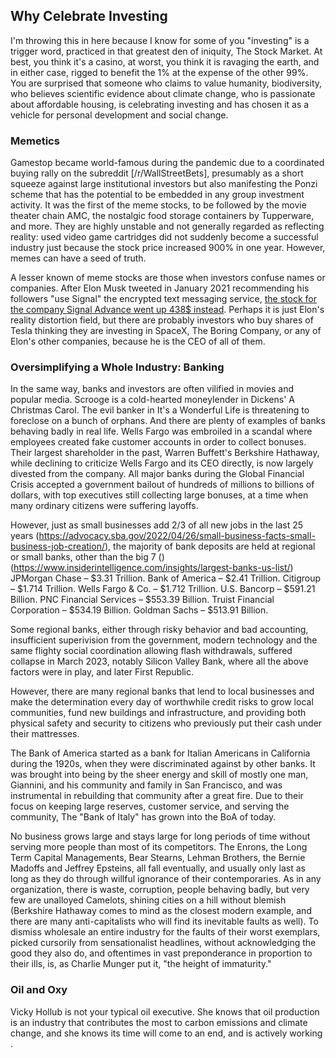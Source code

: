 ## Why Celebrate Investing

I'm throwing this in here because I know for some of you "investing" is a trigger word,
practiced in that greatest den of iniquity, The Stock Market. At best, you think it's a 
casino, at worst, you think it is ravaging the earth, and in either case, rigged to 
benefit the 1% at the expense of the other 99%. You are surprised that someone who 
claims to value humanity, biodiversity, who believes scientific evidence about climate 
change, who is passionate about affordable housing, is celebrating investing and has 
chosen it as a vehicle for personal development and social change.

### Memetics

Gamestop became world-famous during the pandemic due to a coordinated buying rally 
on the subreddit [/r/WallStreetBets], presumably as a short squeeze against 
large institutional investors but also manifesting the Ponzi scheme that has 
the potential to be embedded in any group investment activity. It was the first of the 
meme stocks, to be followed by the movie theater chain AMC, the nostalgic food storage containers
by Tupperware, and more. They are highly unstable and not generally regarded as reflecting
reality: used video game cartridges did not suddenly become a successful industry 
just because the stock price increased 900% in one year. However, memes can have a seed of 
truth. 

A lesser known of meme stocks are those when investors confuse names or companies.
After Elon Musk tweeted in January 2021 recommending his followers "use Signal" the 
encrypted text messaging service, [the stock for the company Signal Advance went up 438$
instead](https://www.cnbc.com/2021/01/11/signal-advance-jumps-another-438percent-after-elon-musk-fueled-buying-frenzy.html). Perhaps it is just Elon's reality distortion field, but there 
are probably investors who buy shares of Tesla thinking they are investing in SpaceX,
The Boring Company, or any of Elon's other companies, because he is the CEO of all of them.

### Oversimplifying a Whole Industry: Banking

In the same way, banks and investors are often vilified in movies and popular media.
Scrooge is a cold-hearted moneylender in Dickens' A Christmas Carol. The evil banker in 
It's a Wonderful Life is threatening to foreclose on a bunch of orphans. And there are plenty 
of examples of banks behaving badly in real life. Wells Fargo was embroiled in a scandal where 
employees created fake customer accounts in order to collect bonuses. Their largest shareholder
in the past, Warren Buffett's Berkshire Hathaway, while declining to criticize Wells Fargo and 
its CEO directly, is now largely divested from the company. All major banks during the
Global Financial Crisis accepted a government bailout of hundreds of millions to billions of dollars,
with top executives still collecting large bonuses, at a time when many ordinary citizens were 
suffering layoffs.

However, just as small businesses add 2/3 of all new jobs in the last 25 years
(https://advocacy.sba.gov/2022/04/26/small-business-facts-small-business-job-creation/),
the majority of bank deposits are held at regional or small banks, other than the big 
7 ()
(https://www.insiderintelligence.com/insights/largest-banks-us-list/)
    JPMorgan Chase – $3.31 Trillion.
    Bank of America – $2.41 Trillion.
    Citigroup – $1.714 Trillion.
    Wells Fargo & Co. – $1.712 Trillion.
    U.S. Bancorp – $591.21 Billion.
    PNC Financial Services – $553.39 Billion.
    Truist Financial Corporation – $534.19 Billion.
    Goldman Sachs – $513.91 Billion.

Some regional banks, either through risky behavior and bad accounting, insufficient 
superivision from the government, modern technology and the same flighty social coordination 
allowing flash withdrawals, suffered collapse in March 2023, notably Silicon Valley Bank,
where all the above factors were in play, and later First Republic.

However, there are many regional banks that lend to local businesses and make the 
determination every day of worthwhile credit risks to grow local communities, fund 
new buildings and infrastructure, and providing both physical safety and security 
to citizens who previously put their cash under their mattresses.

The Bank of America started as a bank for Italian Americans in California during the 
1920s, when they were discriminated against by other banks. It was brought into being by 
the sheer energy and skill of mostly one man, Giannini, and his community and family
in San Francisco, and was instrumental in rebuilding that community after a great fire.
Due to their focus on keeping large reserves, customer service, and serving the community, 
The "Bank of Italy" has grown into the BoA of today.

No business grows large and stays large for long periods of time without serving more people 
than most of its competitors. The Enrons, the Long Term Capital Managements, Bear Stearns, 
Lehman Brothers, the Bernie Madoffs and Jeffrey Epsteins, all fall eventually,
and usually only last as long as they do through willful ignorance of their contemporaries.
As in any organization, there is waste, corruption, 
people behaving badly, but very few are unalloyed Camelots, shining cities on a hill without 
blemish (Berkshire Hathaway comes to mind as the closest modern example, and there are many 
anti-capitalists who will find its inevitable faults as well). To dismiss wholesale an entire 
industry for the faults of their worst exemplars, picked cursorily from sensationalist 
headlines, without acknowledging the good they also do, and oftentimes in vast preponderance
in proportion to their ills, is, as Charlie Munger put it, "the height of immaturity."

### Oil and Oxy 

Vicky Hollub is not your typical oil executive. She knows that oil production is an industry
that contributes the most to carbon emissions and climate change, and she knows its time will 
come to an end, and is actively working .


